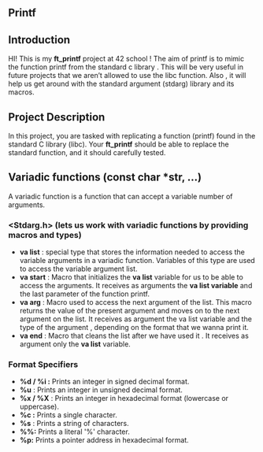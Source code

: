## Printf

## Introduction

HI! This is my **ft_printf** project at 42 school ! The aim of printf is to mimic the function printf from the standard c library . This will be very useful in future projects that we aren’t allowed to use the libc function. Also , it will help us get around with the standard argument (stdarg) library and its macros.

## Project Description

In this project, you are tasked with replicating a function (printf) found in the standard C library (libc). Your **ft_printf** should be able to replace the standard function, and it should carefully tested.

## Variadic functions (const char *str, …)

A variadic function is a function that can accept a variable number of arguments.

### <Stdarg.h> (lets us work with variadic functions by providing macros and types)

- **va list** :  special type that stores the information needed to access the variable arguments in a variadic function. Variables of this type  are used to access the variable argument list.
- **va start** : Macro that initializes the **va list** variable for us to be able to access the arguments. It receives as arguments the **va list variable** and the last parameter of the function printf.
- **va arg** : Macro used to access the next argument of the list. This macro returns the value of the present argument and  moves on to the next argument on the list. It receives as argument the va list variable and the type of the argument , depending on the format that we wanna print it.
- **va end** : Macro that cleans the list after we have used it . It receives as argument only the **va list** variable.

### Format Specifiers

- **%d / %i :** Prints an integer in signed decimal format.
- **%u** : Prints an integer in unsigned decimal format.
- **%x / %X** : Prints an integer in hexadecimal format (lowercase or uppercase).
- **%c :** Prints a single character.
- **%s** : Prints a string of characters.
- **%%:**  Prints a literal '%' character.
- **%p:**  Prints a pointer address in hexadecimal format.
